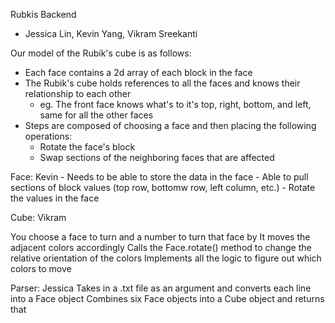 Rubkis Backend
- Jessica Lin, Kevin Yang, Vikram Sreekanti

Our model of the Rubik's cube is as follows:
- Each face contains a 2d array of each block in the face
- The Rubik's cube holds references to all the faces and knows their relationship to each other
	- eg. The front face knows what's to it's top, right, bottom, and left, same for all the other faces
- Steps are composed of choosing a face and then placing the following operations:
	- Rotate the face's block
	- Swap sections of the neighboring faces that are affected


	

Face: Kevin
	- Needs to be able to store the data in the face
	- Able to pull sections of block values (top row, bottomw row, left column, etc.)
	- Rotate the values in the face
	
Cube: Vikram
  
  You choose a face to turn and a number to turn that face by
  It moves the adjacent colors accordingly
  Calls the Face.rotate() method to change the relative orientation of the colors
  Implements all the logic to figure out which colors to move

Parser: Jessica
Takes in a .txt file as an argument and converts each line into a Face object
Combines six Face objects into a Cube object and returns that
